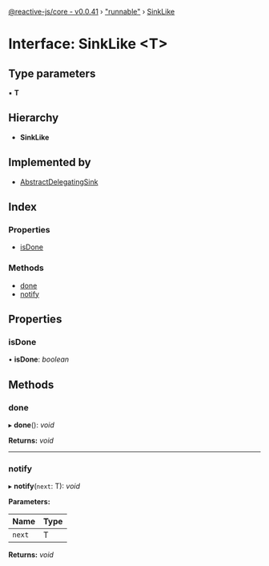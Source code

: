 [@reactive-js/core - v0.0.41](../README.md) › ["runnable"](../modules/_runnable_.md) › [SinkLike](_runnable_.sinklike.md)

# Interface: SinkLike <**T**>

## Type parameters

▪ **T**

## Hierarchy

* **SinkLike**

## Implemented by

* [AbstractDelegatingSink](../classes/_runnable_.abstractdelegatingsink.md)

## Index

### Properties

* [isDone](_runnable_.sinklike.md#isdone)

### Methods

* [done](_runnable_.sinklike.md#done)
* [notify](_runnable_.sinklike.md#notify)

## Properties

###  isDone

• **isDone**: *boolean*

## Methods

###  done

▸ **done**(): *void*

**Returns:** *void*

___

###  notify

▸ **notify**(`next`: T): *void*

**Parameters:**

Name | Type |
------ | ------ |
`next` | T |

**Returns:** *void*

